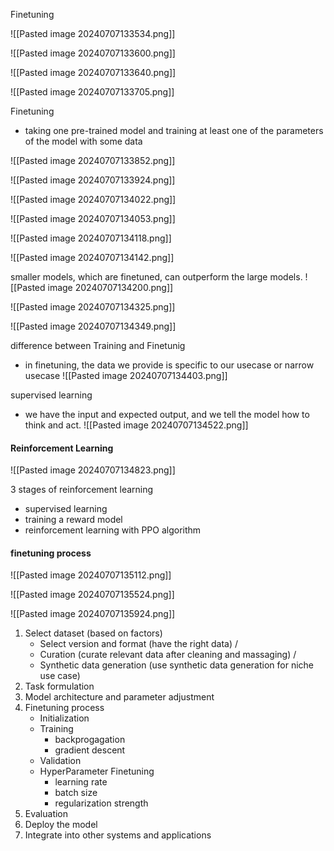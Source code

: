 Finetuning

![[Pasted image 20240707133534.png]]


![[Pasted image 20240707133600.png]]

![[Pasted image 20240707133640.png]]


![[Pasted image 20240707133705.png]]


Finetuning
- taking one pre-trained model and training at least one of the parameters of the model with some data

![[Pasted image 20240707133852.png]]


![[Pasted image 20240707133924.png]]


![[Pasted image 20240707134022.png]]

![[Pasted image 20240707134053.png]]

![[Pasted image 20240707134118.png]]

![[Pasted image 20240707134142.png]]

smaller models, which are finetuned, can outperform the large models.
![[Pasted image 20240707134200.png]]

![[Pasted image 20240707134325.png]]

![[Pasted image 20240707134349.png]]


difference between Training and Finetunig
- in finetuning, the data we provide is specific to our usecase or narrow usecase
![[Pasted image 20240707134403.png]]


supervised learning
- we have the input and expected output, and we tell the model how to think and act.
![[Pasted image 20240707134522.png]]



#### Reinforcement Learning
![[Pasted image 20240707134823.png]]

3 stages of reinforcement learning
- supervised learning
- training a reward model
- reinforcement learning with PPO algorithm



#### finetuning process

![[Pasted image 20240707135112.png]]

![[Pasted image 20240707135524.png]]

![[Pasted image 20240707135924.png]]
1. Select dataset (based on factors)
	- Select version and format (have the right data) / 
	- Curation (curate relevant data after cleaning and massaging) / 
	- Synthetic data generation (use synthetic data generation for niche use case)
2. Task formulation
3. Model architecture and parameter adjustment
4. Finetuning process
	- Initialization
	- Training
		- backprogagation
		- gradient descent
	- Validation
	- HyperParameter Finetuning
		- learning rate
		- batch size
		- regularization strength
5. Evaluation
6. Deploy the model
7. Integrate into other systems and applications
